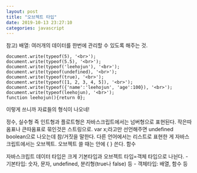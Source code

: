 ```yaml
---
layout: post
title: "오브젝트 타입"
date: 2019-10-13 23:27:10
categories: javascript
---
```

참고) 배열: 여러개의 데이터를 한번에 관리할 수 있도록 해주는 것.

    document.write(typeof(5), '<br>');
    document.write(typeof(5.5), '<br>');
    document.write(typeof('leehojun'), '<br>');
    document.write(typeof(undefined), '<br>');
    document.write(typeof(true), '<br>');
    document.write(typeof([1, 2, 3, 4, 5]), '<br>');
    document.write(typeof({'name':'leehojun', 'age':100}), '<br>');
    document.write(typeof(leehojun), '<br>');
    function leehojun(){return 0};

이렇게 쓰니까 자료들의 형식이 나오네!

정수, 실수형 즉 인트형과 플로트형은 자바스크립트에서는 넘버형으로 표현된다.
작은따옴표나 큰따옴표로 묶인것은 스트링으로.
var x;라고만 선언해주면 undefined
boolean으로 나오는데 참/거짓을 말한다.
다른 언어에서는 리스트로 표현한 게 자바스크립트에서는 오브젝트. 오브젝트 쓸 때는 안에 { } 쓴다.
함수

자바스크립트 데이터 타입은 크게 기본타입과 오브젝트 타입=객체 타입으로 나뉜다.
	- 기본타입: 숫자, 문자, undefined, 분리형(true나 false) 등
	- 객체타입: 배열, 함수 등
